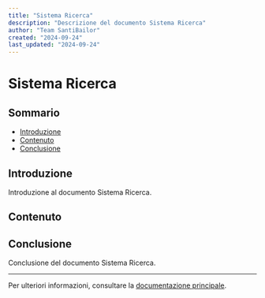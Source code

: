 ```yaml
---
title: "Sistema Ricerca"
description: "Descrizione del documento Sistema Ricerca"
author: "Team SantiBailor"
created: "2024-09-24"
last_updated: "2024-09-24"
---
```


# Sistema Ricerca

## Sommario
- [Introduzione](#introduzione)
- [Contenuto](#contenuto)
- [Conclusione](#conclusione)

## Introduzione
Introduzione al documento Sistema Ricerca.

## Contenuto


## Conclusione
Conclusione del documento Sistema Ricerca.

---
Per ulteriori informazioni, consultare la [documentazione principale](../README.md).
